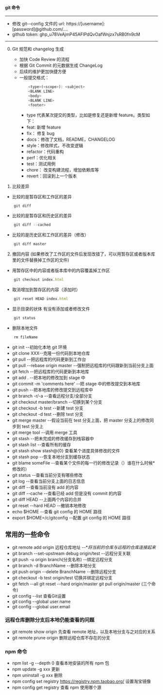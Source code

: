 #### git 命令

---

- 修改 git--config 文件的 url: https://[username]:[password]@github.com/....
- github token: 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

---

0. Git 规范和 changelog 生成

   - 加快 Code Review 的流程
   - 根据 Git Commit 的元数据生成 ChangeLog
   - 后续的维护更加快捷方便
   - 一般提交格式：
     ```javascript
         <type>(<scope>): <subject>
         <BLANK LINE>
         <body>
         <BLANK LINE>
         <footer>
     ```
     - type 代表某次提交的类型，比如是修复还是新增 feature。类型如下：
     - feat: 新增 feature
     - fix： 修复 bug
     - docs：修改了文档，README，CHANGELOG
     - style：修改样式，不改变逻辑
     - refactor：代码重构
     - perf：优化相关
     - test：测试用例
     - chore： 改变构建流程，增加依赖库等
     - revert：回滚到上一个版本

1. 比较差异

- 比较的是暂存区和工作区的差异

```javascript
    git diff
```

- 比较的是暂存区和历史区的差异

```javascript
    git diff --cached
```

- 比较的是历史区和工作区的差异（修改）

```javascript
    git diff master
```

2. 撤回内容
   (如果修改了工作区的文件后发现改错了，可以用暂存区或者版本库里的文件替换掉工作区的文件)

- 用暂存区中的内容或者版本库中的内容覆盖掉工作区

```javascript
    git checkout index.html
```

- 取消增加到暂存区的内容（添加时）

```javascript
    git reset HEAD index.html
```

- 显示目录的状体 有没有添加或者修改文件

```javascript
    git status
```

- 删除本地文件

```javascript
    rm fileName
```

- git init --初始化本地 git 环境
- git clone XXX--克隆一份代码到本地仓库
- git pull --把远程库的代码更新到工作台
- git pull --rebase origin master --强制把远程库的代码跟新到当前分支上面
- git fetch --把远程库的代码更新到本地库
- git add . --把本地的修改加到 stage 中
- git commit -m 'comments here' --把 stage 中的修改提交到本地库
- git push --把本地库的修改提交到远程库中
- git branch -r/-a --查看远程分支/全部分支
- git checkout master/branch --切换到某个分支
- git checkout -b test --新建 test 分支
- git checkout -d test --删除 test 分支
- git merge master --假设当前在 test 分支上面，把 master 分支上的修改同步到 test 分支上
- git merge tool --调用 merge 工具
- git stash --把未完成的修改缓存到栈容器中
- git stash list --查看所有的缓存
- git stash show stash@{0} 查看某个进度具体修改的文件
- git stash pop --恢复本地分支到缓存状态
- git blame someFile --查看某个文件的每一行的修改记录（）谁在什么时候\* 修改的）
- git status --查看当前分支有哪些修改
- git log --查看当前分支上面的日志信息
- git diff --查看当前没有 add 的内容
- git diff --cache --查看已经 add 但是没有 commit 的内容
- git diff HEAD --上面两个内容的合并
- git reset --hard HEAD --撤销本地修改
- echo $HOME --查看 git config 的 HOME 路径
- export $HOME=/c/gitconfig --配置 git config 的 HOME 路径

## 常用的一些命令

- git remote add origin 远程仓库地址 --**将当前的仓库与远程的仓库连接起来*
- git branch --set-upstream debug origin/test --远程分支关联
- git push -u origin branch(分支名称) --绑定远程分支
- git branch -d BranchName --删除本地分支
- git push origin --delete BranchName --删除远程分支
- git checkout -b test origin/test 切换并绑定远程分支
- git fetch --all git reset --hard origin/master git pull origin/master (三个命令)
- git config --list 查看Git设置
- git config --global user.name 
- git config --global user.email

### 远程仓库删除分支后本地仍能查看的问题

- git remote show origin 先查看 remote 地址，以及本地分支与之对应的关系
- git remote prune origin 删除远程仓库不存在的分支


### npm 命令

- npm list -g --depth 0 查看本地安装的所有 npm 包
- npm update -g xxx 更新
- npm uninstall -g xxx 删除
- npm config set registry https://registry.npm.taobao.org/ 设置淘宝镜像
- npm config get registry 查看 npm 使用哪个源
